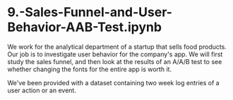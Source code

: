 # 9.-Sales-Funnel-and-User-Behavior-AAB-Test.ipynb

We work for the analytical department of a startup that sells food products. Our job is to investigate user behavior for the company's app. We will first study the sales funnel, and then look at the results of an A/A/B test to see whether changing the fonts for the entire app is worth it.

We've been provided with a dataset containing two week log entries of a user action or an event.

